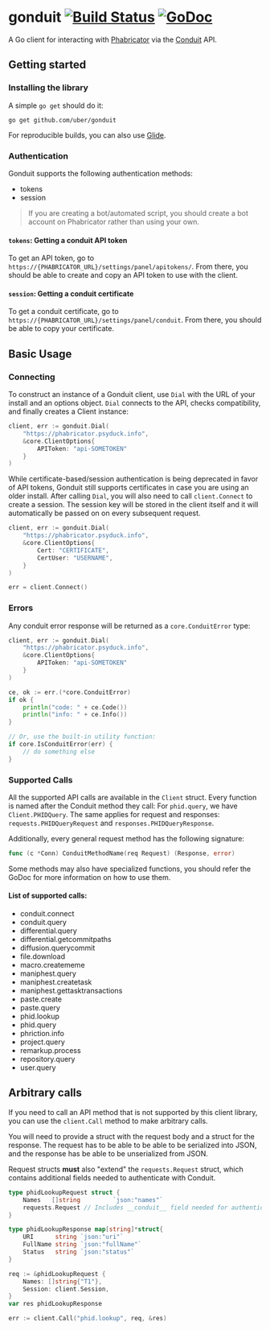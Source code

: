 # gonduit [![Build Status](https://travis-ci.com/uber/gonduit.svg?branch=master)](https://travis-ci.com/uber/gonduit) [![GoDoc](https://godoc.org/github.com/uber/gonduit?status.svg)](https://godoc.org/github.com/uber/gonduit)

A Go client for interacting with [Phabricator](http://phabricator.org) via the [Conduit](https://secure.phabricator.com/book/phabdev/article/conduit/) API.

## Getting started

### Installing the library

A simple `go get` should do it:

```
go get github.com/uber/gonduit
```

For reproducible builds, you can also use [Glide](https://glide.sh/).

### Authentication

Gonduit supports the following authentication methods:

- tokens
- session

> If you are creating a bot/automated script, you should create a bot account
> on Phabricator rather than using your own.

#### `tokens`: Getting a conduit API token

To get an API token, go to
`https://{PHABRICATOR_URL}/settings/panel/apitokens/`. From there, you should be
able to create and copy an API token to use with the client.

#### `session`: Getting a conduit certificate

To get a conduit certificate, go to
`https://{PHABRICATOR_URL}/settings/panel/conduit`. From there, you should be
able to copy your certificate.

## Basic Usage

### Connecting

To construct an instance of a Gonduit client, use `Dial` with the URL of your
install and an options object. `Dial` connects to the API, checks compatibility,
and finally creates a Client instance:

```go
client, err := gonduit.Dial(
	"https://phabricator.psyduck.info",
	&core.ClientOptions{
		APIToken: "api-SOMETOKEN"
	}
)
```

While certificate-based/session authentication is being deprecated in favor of
API tokens, Gonduit still supports certificates in case you are using an older
install. After calling `Dial`, you will also need to call `client.Connect` to
create a session. The session key will be stored in the client itself and it
will automatically be passed on on every subsequent request.

```go
client, err := gonduit.Dial(
	"https://phabricator.psyduck.info",
	&core.ClientOptions{
		Cert: "CERTIFICATE",
		CertUser: "USERNAME",
	}
)

err = client.Connect()
```

### Errors

Any conduit error response will be returned as a `core.ConduitError` type:

```go
client, err := gonduit.Dial(
	"https://phabricator.psyduck.info",
	&core.ClientOptions{
		APIToken: "api-SOMETOKEN"
	}
)

ce, ok := err.(*core.ConduitError)
if ok {
	println("code: " + ce.Code())
	println("info: " + ce.Info())
}

// Or, use the built-in utility function:
if core.IsConduitError(err) {
	// do something else
}
```

### Supported Calls

All the supported API calls are available in the `Client` struct. Every
function is named after the Conduit method they call: For `phid.query`, we have
`Client.PHIDQuery`. The same applies for request and responses:
`requests.PHIDQueryRequest` and `responses.PHIDQueryResponse`.

Additionally, every general request method has the following signature:

```go
func (c *Conn) ConduitMethodName(req Request) (Response, error)
```

Some methods may also have specialized functions, you should refer the GoDoc
for more information on how to use them.

#### List of supported calls:

- conduit.connect
- conduit.query
- differential.query
- differential.getcommitpaths
- diffusion.querycommit
- file.download
- macro.creatememe
- maniphest.query
- maniphest.createtask
- maniphest.gettasktransactions
- paste.create
- paste.query
- phid.lookup
- phid.query
- phriction.info
- project.query
- remarkup.process
- repository.query
- user.query

## Arbitrary calls

If you need to call an API method that is not supported by this client library,
you can use the `client.Call` method to make arbitrary calls.

You will need to provide a struct with the request body and a struct for the
response. The request has to be able to be able to be serialized into JSON,
and the response has be able to be unserialized from JSON.

Request structs **must** also "extend" the `requests.Request` struct, which
contains additional fields needed to authenticate with Conduit.

```go
type phidLookupRequest struct {
	Names   []string         `json:"names"`
	requests.Request // Includes __conduit__ field needed for authentication.
}

type phidLookupResponse map[string]*struct{
	URI      string `json:"uri"`
	FullName string `json:"fullName"`
	Status   string `json:"status"`
}

req := &phidLookupRequest {
	Names: []string{"T1"},
	Session: client.Session,
}
var res phidLookupResponse

err := client.Call("phid.lookup", req, &res)
```
